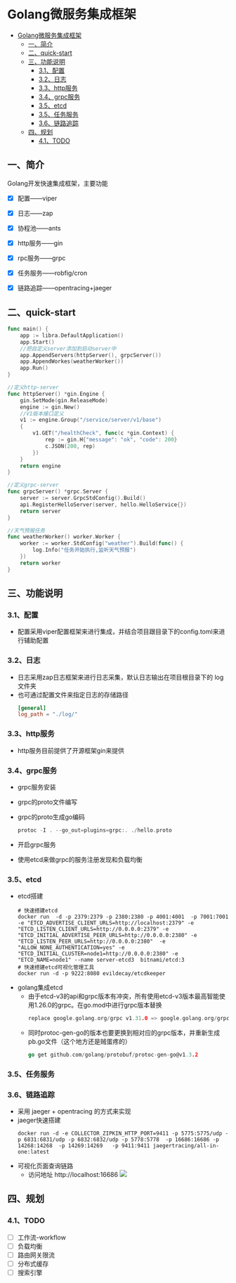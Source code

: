 # Golang微服务集成框架

- [Golang微服务集成框架](#golang微服务集成框架)
  - [一、简介](#一简介)
  - [二、quick-start](#二quick-start)
  - [三、功能说明](#三功能说明)
    - [3.1、配置](#31配置)
    - [3.2、日志](#32日志)
    - [3.3、http服务](#33http服务)
    - [3.4、grpc服务](#34grpc服务)
    - [3.5、etcd](#35etcd)
    - [3.5、任务服务](#35任务服务)
    - [3.6、链路追踪](#36链路追踪)
  - [四、规划](#四规划)
    - [4.1、TODO](#41todo)

## 一、简介

Golang开发快速集成框架，主要功能
- [x] 配置——viper
- [x] 日志——zap
- [x] 协程池——ants
- [x] http服务——gin
- [x] rpc服务——grpc
- [x] 任务服务——robfig/cron
- [x] 链路追踪——opentracing+jaeger


## 二、quick-start
```go
func main() {
    app := libra.DefaultApplication()
    app.Start()
    //把自定义server添加到启动server中
    app.AppendServers(httpServer(), grpcServer())
    app.AppendWorkes(weatherWorker())
    app.Run()
}

//定义http-server
func httpServer() *gin.Engine {
    gin.SetMode(gin.ReleaseMode)
    engine := gin.New()
    //V1版本接口定义
    v1 := engine.Group("/service/server/v1/base")
    {
        v1.GET("/healthCheck", func(c *gin.Context) {
            rep := gin.H{"message": "ok", "code": 200}
            c.JSON(200, rep)
        })
    }
    return engine
}

//定义grpc-server
func grpcServer() *grpc.Server {
    server := server.GrpcStdConfig().Build()
    api.RegisterHelloServer(server, hello.HelloService{})
    return server
}

//天气预报任务
func weatherWorker() worker.Worker {
    worker := worker.StdConfig("weather").Build(func() {
        log.Info("任务开始执行,监听天气预报")
    })
    return worker
}
```

## 三、功能说明

### 3.1、配置
- 配置采用viper配置框架来进行集成，并结合项目跟目录下的config.toml来进行辅助配置

### 3.2、日志
- 日志采用zap日志框架来进行日志采集，默认日志输出在项目根目录下的 log 文件夹
- 也可通过配置文件来指定日志的存储路径
  ```toml
  [general]
  log_path = "./log/"
  ```

### 3.3、http服务
- http服务目前提供了开源框架gin来提供

### 3.4、grpc服务
- grpc服务安装

- grpc的proto文件编写

- grpc的proto生成go编码
    ```go
    protoc -I . --go_out=plugins=grpc:. ./hello.proto
    ```
- 开启grpc服务

- 使用etcd来做grpc的服务注册发现和负载均衡

### 3.5、etcd
- etcd搭建
    ```docker
    # 快速搭建etcd
    docker run  -d -p 2379:2379 -p 2380:2380 -p 4001:4001  -p 7001:7001 -e "ETCD_ADVERTISE_CLIENT_URLS=http://localhost:2379" -e "ETCD_LISTEN_CLIENT_URLS=http://0.0.0.0:2379" -e "ETCD_INITIAL_ADVERTISE_PEER_URLS=http://0.0.0.0:2380" -e "ETCD_LISTEN_PEER_URLS=http://0.0.0.0:2380"  -e "ALLOW_NONE_AUTHENTICATION=yes" -e "ETCD_INITIAL_CLUSTER=node1=http://0.0.0.0:2380" -e "ETCD_NAME=node1" --name server-etcd3  bitnami/etcd:3
    # 快速搭建etcd可视化管理工具
    docker run -d -p 9222:8080 evildecay/etcdkeeper
    ```
- golang集成etcd
    - 由于etcd-v3的api和grpc版本有冲突，所有使用etcd-v3版本最高智能使用1.26.0的grpc。在go.mod中进行grpc版本替换
        ```go
        replace google.golang.org/grpc v1.31.0 => google.golang.org/grpc v1.26.0
        ```
    - 同时protoc-gen-go的版本也要更换到相对应的grpc版本，并重新生成pb.go文件（这个地方还是贼蛋疼的）
        ```go
        go get github.com/golang/protobuf/protoc-gen-go@v1.3.2
        ```
### 3.5、任务服务


### 3.6、链路追踪
- 采用 jaeger + opentracing 的方式来实现
- jaeger快速搭建
    ```docker
    docker run -d -e COLLECTOR_ZIPKIN_HTTP_PORT=9411 -p 5775:5775/udp -p 6831:6831/udp -p 6832:6832/udp -p 5778:5778  -p 16686:16686 -p 14268:14268  -p 14269:14269   -p 9411:9411 jaegertracing/all-in-one:latest
    ```
- 可视化页面查询链路
  - 访问地址 http://localhost:16686
  ![](https://gitee.com/jingxuanye/yjx-pictures/raw/master/pic/20201230151609.png)

## 四、规划

### 4.1、TODO
- [ ] 工作流-workflow
- [ ] 负载均衡
- [ ] 路由网关限流
- [ ] 分布式缓存
- [ ] 搜索引擎